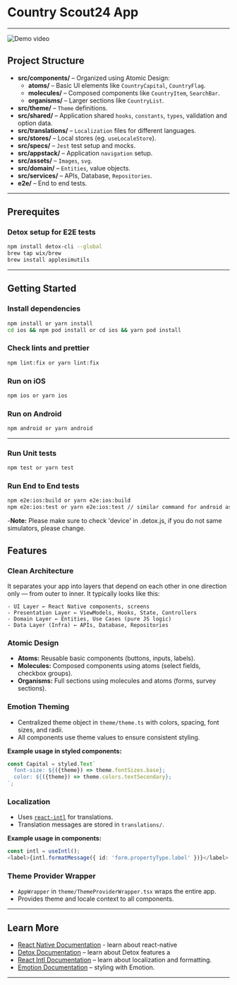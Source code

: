 # Country Scout24 App

---

![Demo video](./src/assets/demo/counrtyscout.gif 'demo')

## Project Structure


- **src/components/** – Organized using Atomic Design:
  - **atoms/** – Basic UI elements like `CountryCapital`, `CountryFlag`.
  - **molecules/** – Composed components like `CountryItem`, `SearchBar`.
  - **organisms/** – Larger sections like `CountryList`.
- **src/theme/** – `Theme` definitions.
- **src/shared/** – Application shared `hooks`, `constants`, `types`, validation and option data.
- **src/translations/** – `Localization` files for different languages.
- **src/stores/** – Local stores (eg. `useLocaleStore`).
- **src/specs/** – `Jest` test setup and mocks.
- **src/appstack/** – Application `navigation` setup.
- **src/assets/** – `Images`, `svg`.
- **src/domain/** – `Entities`, value objects.
- **src/services/** – APIs, Database, `Repositories`.
- **e2e/** – End to end tests.



---
## Prerequites

### Detox setup for E2E tests

```bash
npm install detox-cli --global
brew tap wix/brew
brew install applesimutils
```

---

## Getting Started

### Install dependencies


```bash
npm install or yarn install
cd ios && npm pod install or cd ios && yarn pod install
```

### Check lints and prettier

```bash
npm lint:fix or yarn lint:fix
```

### Run on iOS

```bash
npm ios or yarn ios
```

### Run on Android

```bash
npm android or yarn android
```

---

### Run Unit tests

```bash
npm test or yarn test
```

### Run End to End tests
```bash
npm e2e:ios:build or yarn e2e:ios:build
npm e2e:ios:test or yarn e2e:ios:test // similar command for android as well
```

-**Note:** Please make sure to check 'device' in  .detox.js, if you do not same simulators, please change.


## Features

### Clean Architecture
It separates your app into layers that depend on each other in one direction only — from outer to inner.
It typically looks like this:

```
- UI Layer ← React Native components, screens
- Presentation Layer ← ViewModels, Hooks, State, Controllers
- Domain Layer ← Entities, Use Cases (pure JS logic)
- Data Layer (Infra) ← APIs, Database, Repositories
```
          

### Atomic Design

- **Atoms:** Reusable basic components (buttons, inputs, labels).
- **Molecules:** Composed components using atoms (select fields, checkbox groups).
- **Organisms:** Full sections using molecules and atoms (forms, survey sections).

### Emotion Theming

- Centralized theme object in `theme/theme.ts` with colors, spacing, font sizes, and radii.
- All components use theme values to ensure consistent styling.

**Example usage in styled components:**

```ts
const Capital = styled.Text`
  font-size: ${({theme}) => theme.fontSizes.base};
  color: ${({theme}) => theme.colors.textSecondary};
`;
```

### Localization

- Uses [`react-intl`](https://formatjs.io/docs/react-intl) for translations.
- Translation messages are stored in `translations/`.

**Example usage in components:**

```ts
const intl = useIntl();
<label>{intl.formatMessage({ id: 'form.propertyType.label' })}</label>
```

### Theme Provider Wrapper

- `AppWrapper` in `theme/ThemeProviderWrapper.tsx` wraps the entire app.
- Provides theme and locale context to all components.

---

## Learn More
- [React Native Documentation](https://emotion.sh/docs/introduction) - learn about react-native
- [Detox Documentation](https://wix.github.io/Detox/docs/introduction/getting-started) – learn about Detox features a
- [React Intl Documentation](https://formatjs.io/docs/react-intl/) – learn about localization and formatting.
- [Emotion Documentation](https://emotion.sh/docs/introduction) – styling with Emotion.

---
